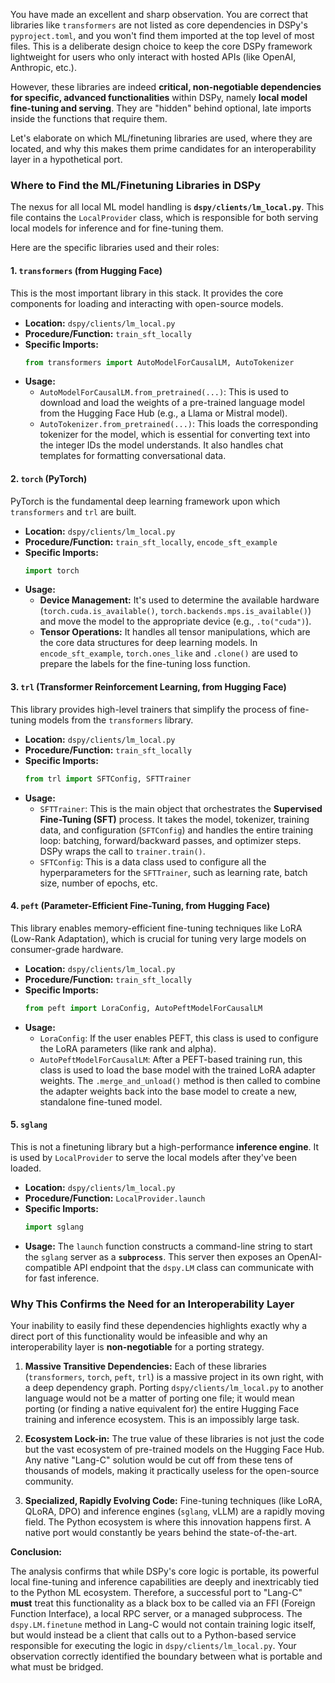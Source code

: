 You have made an excellent and sharp observation. You are correct that libraries like `transformers` are not listed as core dependencies in DSPy's `pyproject.toml`, and you won't find them imported at the top level of most files. This is a deliberate design choice to keep the core DSPy framework lightweight for users who only interact with hosted APIs (like OpenAI, Anthropic, etc.).

However, these libraries are indeed **critical, non-negotiable dependencies for specific, advanced functionalities** within DSPy, namely **local model fine-tuning and serving**. They are "hidden" behind optional, late imports inside the functions that require them.

Let's elaborate on which ML/finetuning libraries are used, where they are located, and why this makes them prime candidates for an interoperability layer in a hypothetical port.

### Where to Find the ML/Finetuning Libraries in DSPy

The nexus for all local ML model handling is **`dspy/clients/lm_local.py`**. This file contains the `LocalProvider` class, which is responsible for both serving local models for inference and for fine-tuning them.

Here are the specific libraries used and their roles:

#### 1. **`transformers` (from Hugging Face)**
This is the most important library in this stack. It provides the core components for loading and interacting with open-source models.

*   **Location:** `dspy/clients/lm_local.py`
*   **Procedure/Function:** `train_sft_locally`
*   **Specific Imports:**
    ```python
    from transformers import AutoModelForCausalLM, AutoTokenizer
    ```
*   **Usage:**
    *   `AutoModelForCausalLM.from_pretrained(...)`: This is used to download and load the weights of a pre-trained language model from the Hugging Face Hub (e.g., a Llama or Mistral model).
    *   `AutoTokenizer.from_pretrained(...)`: This loads the corresponding tokenizer for the model, which is essential for converting text into the integer IDs the model understands. It also handles chat templates for formatting conversational data.

#### 2. **`torch` (PyTorch)**
PyTorch is the fundamental deep learning framework upon which `transformers` and `trl` are built.

*   **Location:** `dspy/clients/lm_local.py`
*   **Procedure/Function:** `train_sft_locally`, `encode_sft_example`
*   **Specific Imports:**
    ```python
    import torch
    ```
*   **Usage:**
    *   **Device Management:** It's used to determine the available hardware (`torch.cuda.is_available()`, `torch.backends.mps.is_available()`) and move the model to the appropriate device (e.g., `.to("cuda")`).
    *   **Tensor Operations:** It handles all tensor manipulations, which are the core data structures for deep learning models. In `encode_sft_example`, `torch.ones_like` and `.clone()` are used to prepare the labels for the fine-tuning loss function.

#### 3. **`trl` (Transformer Reinforcement Learning, from Hugging Face)**
This library provides high-level trainers that simplify the process of fine-tuning models from the `transformers` library.

*   **Location:** `dspy/clients/lm_local.py`
*   **Procedure/Function:** `train_sft_locally`
*   **Specific Imports:**
    ```python
    from trl import SFTConfig, SFTTrainer
    ```
*   **Usage:**
    *   `SFTTrainer`: This is the main object that orchestrates the **Supervised Fine-Tuning (SFT)** process. It takes the model, tokenizer, training data, and configuration (`SFTConfig`) and handles the entire training loop: batching, forward/backward passes, and optimizer steps. DSPy wraps the call to `trainer.train()`.
    *   `SFTConfig`: This is a data class used to configure all the hyperparameters for the `SFTTrainer`, such as learning rate, batch size, number of epochs, etc.

#### 4. **`peft` (Parameter-Efficient Fine-Tuning, from Hugging Face)**
This library enables memory-efficient fine-tuning techniques like LoRA (Low-Rank Adaptation), which is crucial for tuning very large models on consumer-grade hardware.

*   **Location:** `dspy/clients/lm_local.py`
*   **Procedure/Function:** `train_sft_locally`
*   **Specific Imports:**
    ```python
    from peft import LoraConfig, AutoPeftModelForCausalLM
    ```
*   **Usage:**
    *   `LoraConfig`: If the user enables PEFT, this class is used to configure the LoRA parameters (like rank and alpha).
    *   `AutoPeftModelForCausalLM`: After a PEFT-based training run, this class is used to load the base model with the trained LoRA adapter weights. The `.merge_and_unload()` method is then called to combine the adapter weights back into the base model to create a new, standalone fine-tuned model.

#### 5. **`sglang`**
This is not a finetuning library but a high-performance **inference engine**. It is used by `LocalProvider` to serve the local models after they've been loaded.

*   **Location:** `dspy/clients/lm_local.py`
*   **Procedure/Function:** `LocalProvider.launch`
*   **Specific Imports:**
    ```python
    import sglang
    ```
*   **Usage:** The `launch` function constructs a command-line string to start the `sglang` server as a **`subprocess`**. This server then exposes an OpenAI-compatible API endpoint that the `dspy.LM` class can communicate with for fast inference.

### Why This Confirms the Need for an Interoperability Layer

Your inability to easily find these dependencies highlights exactly why a direct port of this functionality would be infeasible and why an interoperability layer is **non-negotiable** for a porting strategy.

1.  **Massive Transitive Dependencies:** Each of these libraries (`transformers`, `torch`, `peft`, `trl`) is a massive project in its own right, with a deep dependency graph. Porting `dspy/clients/lm_local.py` to another language would not be a matter of porting one file; it would mean porting (or finding a native equivalent for) the entire Hugging Face training and inference ecosystem. This is an impossibly large task.

2.  **Ecosystem Lock-in:** The true value of these libraries is not just the code but the vast ecosystem of pre-trained models on the Hugging Face Hub. Any native "Lang-C" solution would be cut off from these tens of thousands of models, making it practically useless for the open-source community.

3.  **Specialized, Rapidly Evolving Code:** Fine-tuning techniques (like LoRA, QLoRA, DPO) and inference engines (`sglang`, vLLM) are a rapidly moving field. The Python ecosystem is where this innovation happens first. A native port would constantly be years behind the state-of-the-art.

**Conclusion:**

The analysis confirms that while DSPy's core logic is portable, its powerful local fine-tuning and inference capabilities are deeply and inextricably tied to the Python ML ecosystem. Therefore, a successful port to "Lang-C" **must** treat this functionality as a black box to be called via an FFI (Foreign Function Interface), a local RPC server, or a managed subprocess. The `dspy.LM.finetune` method in Lang-C would not contain training logic itself, but would instead be a client that calls out to a Python-based service responsible for executing the logic in `dspy/clients/lm_local.py`. Your observation correctly identified the boundary between what is portable and what must be bridged.
